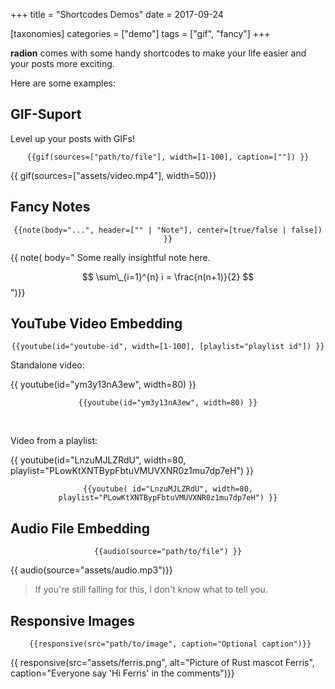 +++
title = "Shortcodes Demos"
date = 2017-09-24

[taxonomies]
categories = ["demo"]
tags = ["gif", "fancy"]
+++

**radion** comes with some handy shortcodes to make your life easier and
your posts more exciting.

<!-- more -->

Here are some examples:

## GIF-Suport

Level up your posts with GIFs!

$$
\texttt{\{\{ gif(sources=["path/to/file"], width=[1-100], caption=[""]) \}\}}
$$

{{ gif(sources=["assets/video.mp4"], width=50)}}

## Fancy Notes

$$
\texttt{\{\{ note(body="...", header=["" | "Note"], center=[true/false | false]) \}\}}
$$

{{ note(
body="
Some really insightful note here.

$$ \sum\_{i=1}^{n} i = \frac{n(n+1)}{2} $$
")}}

## YouTube Video Embedding

$$
\texttt{\{\{ youtube(id="youtube-id", width=[1-100], [playlist="playlist id"]) \}\}}
$$

Standalone video:

{{ youtube(id="ym3y13nA3ew", width=80) }}

$$
\texttt{\{\{ youtube(id="ym3y13nA3ew", width=80) \}\}}
$$

<br>

Video from a playlist:

{{ youtube(id="LnzuMJLZRdU", width=80, playlist="PLowKtXNTBypFbtuVMUVXNR0z1mu7dp7eH") }}

$$
\texttt{\{\{ youtube( id="LnzuMJLZRdU", width=80, playlist="PLowKtXNTBypFbtuVMUVXNR0z1mu7dp7eH") \}\}}
$$

## Audio File Embedding

$$
\texttt{\{\{ audio(source="path/to/file") \}\}}
$$

{{ audio(source="assets/audio.mp3")}}

> If you're still falling for this, I don't know what to tell you.

## Responsive Images

$$
\texttt{ \{\{ responsive(src="path/to/image", caption="Optional caption")\}\} }
$$

{{ responsive(src="assets/ferris.png", alt="Picture of Rust mascot Ferris", caption="Everyone say 'Hi Ferris' in the comments")}}
